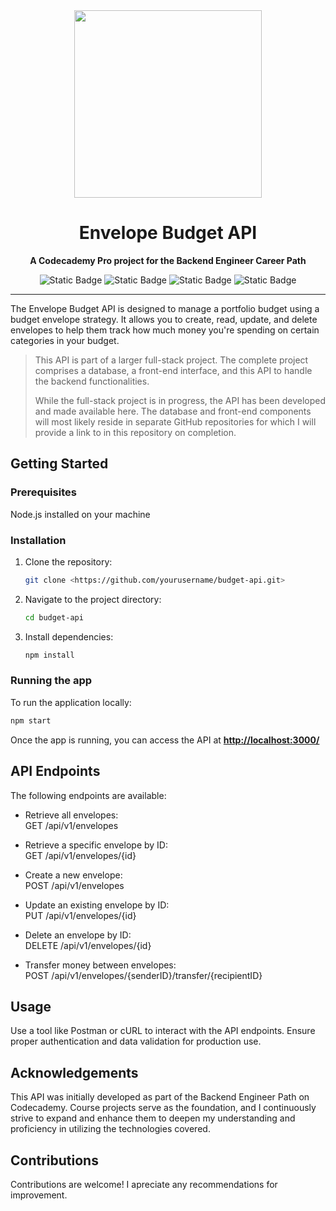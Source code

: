 <div align=center>

<img src="https://github.com/melissaveraherbst/envelope-budget-api/assets/84316275/a1c47de7-a75b-4b8c-81ad-efe9580e586b" width=300px />

# Envelope Budget API

**A Codecademy Pro project for the Backend Engineer Career Path**  

![Static Badge](https://img.shields.io/badge/JavaScript-grey?style=flat-square&logo=javascript)
![Static Badge](https://img.shields.io/badge/Node.js-grey?style=flat-square&logo=node.js)
![Static Badge](https://img.shields.io/badge/Express.js-grey?style=flat-square&logo=express)
![Static Badge](https://img.shields.io/badge/Codecademy%20Project-grey?style=flat-square&logo=codecademy)

<hr>
</div>


The Envelope Budget API is designed to manage a portfolio budget using a budget envelope strategy. It allows you to create, read, update, and delete envelopes to help them track how much money you're spending on certain categories in your budget.

> This API is part of a larger full-stack project. The complete project comprises a database, a front-end interface, and this API to handle the backend functionalities.
>
> While the full-stack project is in progress, the API has been developed and made available here. The database and front-end components will most likely reside in separate GitHub repositories for which I will provide a link to in this repository on completion.

## Getting Started

### Prerequisites

Node.js installed on your machine

### Installation

1. Clone the repository:

    ```bash
    git clone <https://github.com/yourusername/budget-api.git>
    ```

2. Navigate to the project directory:

    ```bash
    cd budget-api
    ```

3. Install dependencies:

    ```bash
    npm install
    ```

### Running the app

To run the application locally:

```bash
npm start
```

Once the app is running, you can access the API at **<http://localhost:3000/>**

## API Endpoints

The following endpoints are available:

* Retrieve all envelopes:  
GET /api/v1/envelopes

* Retrieve a specific envelope by ID:  
GET /api/v1/envelopes/{id}

* Create a new envelope:  
POST /api/v1/envelopes

* Update an existing envelope by ID:  
PUT /api/v1/envelopes/{id}

* Delete an envelope by ID:  
DELETE /api/v1/envelopes/{id}

* Transfer money between envelopes:  
POST /api/v1/envelopes/{senderID}/transfer/{recipientID}

## Usage

Use a tool like Postman or cURL to interact with the API endpoints.
Ensure proper authentication and data validation for production use.

## Acknowledgements

This API was initially developed as part of the Backend Engineer Path on Codecademy. Course projects serve as the foundation, and I continuously strive to expand and enhance them to deepen my understanding and proficiency in utilizing the technologies covered.

## Contributions

Contributions are welcome! I apreciate any recommendations for improvement.
